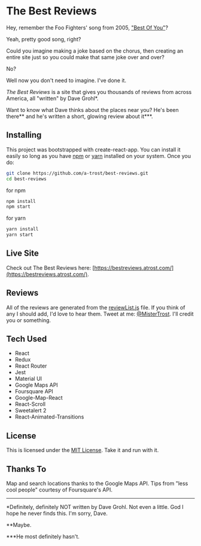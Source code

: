 # The Best Reviews

Hey, remember the Foo Fighters' song from 2005, ["Best Of You"](https://www.youtube.com/watch?v=h_L4Rixya64)?

Yeah, pretty good song, right?

Could you imagine making a joke based on the chorus, then creating an entire site just so you could make that same joke over and over?

No?

Well now you don't need to imagine. I've done it.

*The Best Reviews* is a site that gives you thousands of reviews from across America, all "written" by Dave Grohl*.

Want to know what Dave thinks about the places near you? He's been there** and he's written a short, glowing review about it***.

## Installing

This project was bootstrapped with create-react-app. You can install it easily so long as you have [npm](https://www.npmjs.com/get-npm) or [yarn](https://yarnpkg.com/en/docs/install) installed on your system. Once you do:

```bash
git clone https://github.com/a-trost/best-reviews.git
cd best-reviews
```

for npm

```bash
npm install
npm start
```

for yarn

```bash
yarn install
yarn start
```

## Live Site

Check out The Best Reviews here: [https://bestreviews.atrost.com/](https://bestreviews.atrost.com/).

## Reviews

All of the reviews are generated from the [reviewList.js](https://github.com/a-trost/best-reviews/blob/master/src/reviewList.js) file. If you think of any I should add, I'd love to hear them. Tweet at me: [@MisterTrost](https://twitter.com/MisterTrost). I'll credit you or something.

## Tech Used

* React
* Redux
* React Router
* Jest
* Material UI
* Google Maps API
* Foursquare API
* Google-Map-React
* React-Scroll
* Sweetalert 2
* React-Animated-Transitions

## License

This is licensed under the [MIT License](https://github.com/a-trost/alexandria/blob/master/LICENSE).
Take it and run with it.

## Thanks To

Map and search locations thanks to the Google Maps API. Tips from "less cool people" courtesy of Foursquare's API.

---
*Definitely, definitely NOT written by Dave Grohl. Not even a little. God I hope he never finds this. I'm sorry, Dave.

**Maybe.

***He most definitely hasn't.